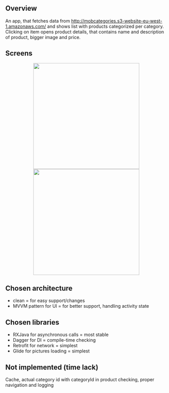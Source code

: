## Overview
An app, that fetches data from http://mobcategories.s3-website-eu-west-1.amazonaws.com/ and shows list with products categorized per category.
Clicking on item opens product details, that contains name and description of product, bigger image and price.

## Screens
<div align = "center">
    <img src = "https://user-images.githubusercontent.com/26003155/106025696-4b1fcb80-60c9-11eb-9421-56512654a547.png" width="330">
    <img src = "https://user-images.githubusercontent.com/26003155/106025909-83bfa500-60c9-11eb-987f-81b37532b296.png" width="330">
</div>
    
## Chosen architecture
* clean = for easy support/changes
* MVVM pattern for UI = for better support, handling activity state

## Chosen libraries
* RXJava for asynchronous calls = most stable
* Dagger for DI = compile-time checking
* Retrofit for network = simplest
* Glide for pictures loading = simplest

## Not implemented (time lack)
Cache, actual category id with categoryId in product checking, proper navigation and logging 